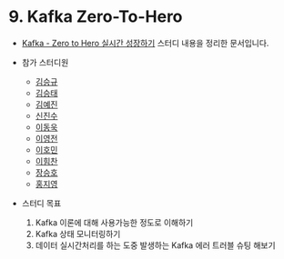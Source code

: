 # 9. Kafka Zero-To-Hero

- [Kafka - Zero to Hero 실시간 성장하기](https://www.notion.so/chanrankim/Kafka-Zero-to-Hero-8637c3be78f145649f44fa990aeb9892) 스터디 내용을 정리한 문서입니다.

- 참가 스터디원

  - [김승규]()
  - [김승태](https://github.com/RyanKor)
  - [김예진](https://github.com/Yejining)
  - [신진수]()
  - [이동욱](https://github.com/ehddnr301)
  - [이영전]()
  - [이호민](https://github.com/DShomin)
  - [이힘찬](https://github.com/ssilb4)
  - [장승호](https://github.com/jason9865)
  - [홍지영​​](https://github.com/jhongy1994)

- 스터디 목표
  1. Kafka 이론에 대해 사용가능한 정도로 이해하기
  2. Kafka 상태 모니터링하기
  3. 데이터 실시간처리를 하는 도중 발생하는 Kafka 에러 트러블 슈팅 해보기

<script src="https://utteranc.es/client.js"
        repo="Pseudo-Lab/data-engineering-for-everybody"
        issue-term="pathname"
        label="comments"
        theme="preferred-color-scheme"
        crossorigin="anonymous"
        async>
</script>
